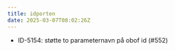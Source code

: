 ```yaml
---
title: idporten
date: 2025-03-07T08:02:26Z
---
```

- ID-5154: støtte to parameternavn på obof id (#552)

